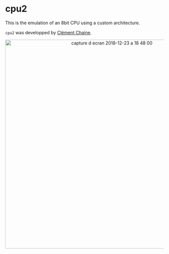 # cpu2

This is the emulation of an 8bit CPU using a custom architecture.

`cpu2` was developped by [Clément Chaine](https://github.com/cchaine).

<p align="center">
<img width="662" alt="capture d ecran 2018-12-23 a 18 48 00" src="https://user-images.githubusercontent.com/18381262/50386243-8201a700-06e3-11e9-9fa6-443547201f1d.png">
</p>

